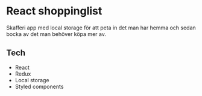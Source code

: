 # React shoppinglist

Skafferi app med local storage för att peta in det man har hemma och sedan bocka av det man behöver köpa mer av.

## Tech

- React
- Redux
- Local storage
- Styled components
